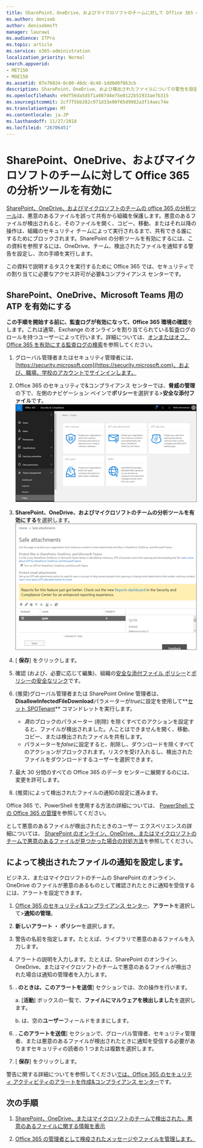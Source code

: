 ```yaml
---
title: SharePoint、OneDrive、およびマイクロソフトのチームに対して Office 365 の分析ツールを有効に
ms.author: deniseb
author: denisebmsft
manager: laurawi
ms.audience: ITPro
ms.topic: article
ms.service: o365-administration
localization_priority: Normal
search.appverid:
- MET150
- MOE150
ms.assetid: 07e76024-0c80-40dc-8c48-1dd0d0f863cb
description: SharePoint、OneDrive、および検出されたファイルについての警告を設定する方法など、チーム分析ツールを有効にする方法を説明します。
ms.openlocfilehash: e9df56da5d5f1a087d4e75e0122b51933ae7b315
ms.sourcegitcommit: 2cf7f5bb282c971d33e00f65d9982a3f14aec74e
ms.translationtype: MT
ms.contentlocale: ja-JP
ms.lasthandoff: 11/27/2018
ms.locfileid: "26706451"
---
```

# <a name="turn-on-office-365-atp-for-sharepoint-onedrive-and-microsoft-teams"></a>SharePoint、OneDrive、およびマイクロソフトのチームに対して Office 365 の分析ツールを有効に

[SharePoint、OneDrive、およびマイクロソフトのチームの office 365 の分析ツール](atp-for-spo-odb-and-teams.md)は、悪意のあるファイルを誤って共有から組織を保護します。悪意のあるファイルが検出されると、そのファイルを開く、コピー、移動、またはそれ以降の操作は、組織のセキュリティ チームによって実行されるまで、共有できる誰にするためにブロックされます。SharePoint の分析ツールを有効にするには、この資料を参照するには、OneDrive、チーム、検出されたファイルを通知する警告を設定し、次の手順を実行します。 
  
この資料で説明するタスクを実行するために Office 365 では、セキュリティでの割り当てに必要なアクセス許可が必要&amp;コンプライアンス センターです。
  
## <a name="turn-on-atp-for-sharepoint-onedrive-and-microsoft-teams"></a>SharePoint、OneDrive、Microsoft Teams 用の ATP を有効にする

 **この手順を開始する前に、監査ログが有効になって、Office 365 環境の確認**をします。これは通常、Exchange のオンラインを割り当てられている監査ログのロールを持つユーザーによって行います。詳細については、[オンまたはオフ、Office 365 を有効にする監査ログの検索](turn-audit-log-search-on-or-off.md)を参照してください。
  
1. グローバル管理者またはセキュリティ管理者には、 [https://security.microsoft.com](https://security.microsoft.com)、および、職場、学校のアカウントでサインインします。
    
2. Office 365 のセキュリティで&amp;コンプライアンス センターでは、**脅威の管理**の下で、左側のナビゲーション ペインで**ポリシー**を選択する\>**安全な添付ファイル**です。 <br/>![セキュリティ&amp;コンプライアンス センターでは、脅威の管理を選択して\>ポリシー](media/08849c91-f043-4cd1-a55e-d440c86442f2.png)
  
3. **SharePoint、OneDrive、およびマイクロソフトのチームの分析ツールを有効にする**を選択します。<br/>![オンライン、ビジネス、およびマイクロソフトのチームの OneDrive の SharePoint の高度な脅威保護を有効に](media/48cfaace-59cc-4e60-bf86-05ff6b99bdbf.png)
  
4. [ **保存**] をクリックします。
    
5. 確認 (および、必要に応じて編集)、組織の[安全な添付ファイル ポリシー](set-up-atp-safe-attachments-policies.md)と[ポリシーの安全なリンク](set-up-atp-safe-links-policies.md)です。
    
6. (推奨)グローバル管理者または SharePoint Online 管理者は、 **DisallowInfectedFileDownload**パラメーターが*true*に設定を使用して**[セット SPOTenant](https://docs.microsoft.com/powershell/module/sharepoint-online/Set-SPOTenant?view=sharepoint-ps)** コマンドレットを実行します。 <br/>
      - *真*のブロックのパラメーター (削除) を除くすべてのアクションを設定すると、ファイルが検出されました。人ことはできませんを開く、移動、コピー、または検出されたファイルを共有します。
      - パラメーターを*false*に設定すると、削除し、ダウンロードを除くすべてのアクションがブロックされます。リスクを受け入れるし、検出されたファイルをダウンロードするユーザーを選択できます。  
   
7. 最大 30 分間のすべての Office 365 のデータ センターに展開するのには、変更を許可します。
    
8. (推奨)によって検出されたファイルの通知の設定に進みます。
    
Office 365 で、PowerShell を使用する方法の詳細については、 [PowerShell での Office 365 の管理](https://docs.microsoft.com/office365/enterprise/powershell/manage-office-365-with-office-365-powershell)を参照してください。 

として悪意のあるファイルが検出されたときのユーザー エクスペリエンスの詳細については、 [SharePoint のオンライン、OneDrive、またはマイクロソフトのチームで悪意のあるファイルが見つかった場合の対処方法](https://support.office.com/article/01e902ad-a903-4e0f-b093-1e1ac0c37ad2)を参照してください。 
  
## <a name="set-up-alerts-for-detected-files"></a>によって検出されたファイルの通知を設定します。

ビジネス、またはマイクロソフトのチームの SharePoint のオンライン、OneDrive のファイルが悪意のあるものとして確認されたときに通知を受信するには、アラートを設定できます。
  
1. [Office 365 のセキュリティ&amp;コンプライアンス センター](https://security.microsoft.com)、**アラート**を選択して\>**通知の管理**。
    
2. **新しいアラート ・ ポリシー**を選択します。
    
3. 警告の名前を指定します。たとえば、ライブラリで悪意のあるファイルを入力します。
    
4. アラートの説明を入力します。たとえば、SharePoint のオンライン、OneDrive、またはマイクロソフトのチームで悪意のあるファイルが検出された場合は通知の管理者を入力します。
    
5. **. のときは、このアラートを送信**] セクションでは、次の操作を行います。 
    
    a. [**活動**] ボックスの一覧で、**ファイルにマルウェアを検出しました**を選択します。
    
    b. は、空の**ユーザー**フィールドをままにします。 
    
6. **. このアラートを送信**] セクションで、グローバル管理者、セキュリティ管理者、または悪意のあるファイルが検出されたときに通知を受信する必要がありますセキュリティの読者の 1 つまたは複数を選択します。 
    
7. [ **保存**] をクリックします。
    
警告に関する詳細についてを参照してください[では、Office 365 のセキュリティ アクティビティのアラートを作成&amp;コンプライアンス センター](create-activity-alerts.md)です。 
  
## <a name="next-steps"></a>次の手順

1. [SharePoint、OneDrive、またはマイクロソフトのチームで検出された、悪意のあるファイルに関する情報を表示](malicious-files-detected-in-spo-odb-or-teams.md)
    
2. [Office 365 の管理者として検疫されたメッセージやファイルを管理します。](manage-quarantined-messages-and-files.md)
    

  

